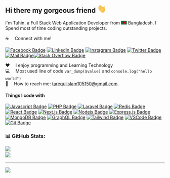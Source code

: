 ## Hi there my gorgeous friend <img src="assets/hello.gif" width="28px" alt="hi">

I'm Tuhin, a Full Stack Web Application Developer from <img src="assets/bangladesh.png" width="18"/> Bangladesh. I Spend most of time coding outstanding projects.

:coffee: &emsp;Connect with me!

[![Facebook Badge](https://img.shields.io/badge/Facebook-1877F2?style=for-the-badge&logo=facebook&logoColor=white)](https://facebook.com/TarequlIslamTuhin) [![Linkedin Badge](https://img.shields.io/badge/LinkedIn-0077B5?style=for-the-badge&logo=linkedin&logoColor=white)](https://linkedin.com/in/tariqulisamtuhin/) [![Instagram Badge](https://img.shields.io/badge/Instagram-E4405F?style=for-the-badge&logo=instagram&logoColor=white)](https://instagram.com/tituhin) [![Twitter Badge](https://img.shields.io/badge/Twitter-1DA1F2?style=for-the-badge&logo=twitter&logoColor=white)](https://twitter.com/tituhin_) [![Mail Badge](https://img.shields.io/badge/Gmail-D14836?style=for-the-badge&logo=gmail&logoColor=white)](mailto:tarequlislam105150@gmail.com)[![Stack Overflow Badge](https://img.shields.io/badge/-Stackoverflow-FE7A16?logo=stack-overflow&logoColor=white)](https://stackoverflow.com/users/10564135/tuhin)


:hearts: &emsp;I enjoy programming and Learning Technology <br/>
:computer: &emsp;Most used line of code `var_dump($value)` and `console.log("hello world")` <br/>
:e-mail: &emsp;How to reach me: tarequlislam105150@gmail.com.<br/>

#### Things I code with

[![Javascript Badge](https://img.shields.io/badge/-Javascript-F0DB4F?style=for-the-badge&labelColor=black&logo=javascript&logoColor=F0DB4F)](#) [![PHP Badge](https://img.shields.io/badge/php-%23777BB4.svg?style=flat-square&logo=php&logoColor=white)](#) [![Laravel Badge](https://img.shields.io/badge/laravel-%23FF2D20.svg?style=flat-square&logo=laravel&logoColor=white)](#) [![Redis Badge](https://img.shields.io/badge/redis-%23DD0031.svg?style=flat-square&logo=redis&logoColor=white)](#) [![React Badge](https://img.shields.io/badge/-React-61DBFB?style=for-the-badge&labelColor=black&logo=react&logoColor=61DBFB)](#) [![Next.js Badge](https://img.shields.io/badge/next.js-000000?style=for-the-badge&logo=nextdotjs&logoColor=white)](#) [![Nodejs Badge](https://img.shields.io/badge/-Nodejs-3C873A?style=for-the-badge&labelColor=black&logo=node.js&logoColor=3C873A)](#) [![Express.js Badge](https://img.shields.io/badge/Express.js-000000?style=for-the-badge&logo=express&logoColor=white)](#) [![MongoDB Badge](https://img.shields.io/badge/MongoDB-4EA94B?style=for-the-badge&logo=mongodb&logoColor=white)](#) [![GraphQL Badge](https://img.shields.io/badge/-GraphQl-e535ab?style=for-the-badge&labelColor=black&logo=node.js&logoColor=e535ab)](#) [![Tailwind Badge](https://img.shields.io/badge/Tailwind%20CSS-092749?style=for-the-badge&logo=tailwindcss&logoColor=06B6D4&labelColor=000000)](#) [![VSCode Badge](https://img.shields.io/badge/Visual_Studio-5C2D91?style=for-the-badge&logo=visual%20studio&logoColor=white)](#) [![Git Badge](https://img.shields.io/badge/Git-F05032?style=for-the-badge&logo=git&logoColor=white)](#)


### 📊 GitHub Stats:
![](https://github-readme-streak-stats.herokuapp.com/?user=tariqulislamtuhin&theme=react&hide_border=true)<br/>
![](https://github-readme-stats.vercel.app/api/top-langs/?username=tariqulislamtuhin&theme=react&hide_border=true&include_all_commits=false&count_private=false&layout=compact)

---
[![](https://visitcount.itsvg.in/api?id=tariqulislamtuhin&icon=0&color=0)](https://visitcount.itsvg.in)


